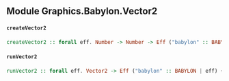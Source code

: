 ## Module Graphics.Babylon.Vector2

#### `createVector2`

``` purescript
createVector2 :: forall eff. Number -> Number -> Eff ("babylon" :: BABYLON | eff) Vector2
```

#### `runVector2`

``` purescript
runVector2 :: forall eff. Vector2 -> Eff ("babylon" :: BABYLON | eff) { "x" :: Number, "y" :: Number }
```


